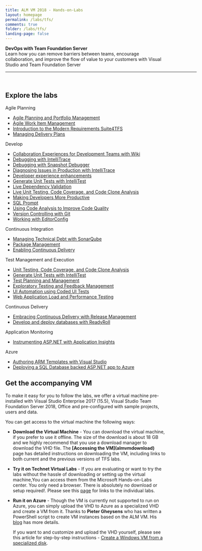 ```yaml
---
title: ALM VM 2018 - Hands-on-Labs 
layout: homepage
permalink: /labs/tfs/
comments: true
folder: /labs/tfs/
landing-page: false
---
```

<div class="tfsMain">
<div class="productcolmain">
  <div class="pageheader">
             <b>DevOps with Team Foundation Server</b> </div>
     <div class="herotext2">       
             Learn how you can remove barriers between teams, encourage collaboration, and improve the flow of value to your customers with Visual Studio and Team Foundation Server
  </div>
</div>
</div>

<hr align="center" width="600px"><br />
 <div class="clear"></div>

## Explore the labs

<div class="lablist">
    <div class="header2">Agile Planning</div>
          <ul class="fa-ul">
          <li class="labslistitems"><i class="fa-li fa fa-book" style="color:  #002868;"></i><a href="agile/" >Agile Planning and Portfolio Management </a>    </li>
          <li class="labslistitems"><i class="fa-li fa fa-book" style="color:  #002868;"></i><a href="agileworkitems/" >Agile Work Item Management </a>    </li>
          <li class="labslistitems"><i class="fa-li fa fa-book" style="color:  #002868;"></i><a href="smartword4tfs/" >Introduction to the Modern Requirements Suite4TFS</a> </li>
          <li class="labslistitems"><i class="fa-li fa fa-book" style="color:  #002868;"></i><a href="deliveryplans/" >Managing Delivery Plans</a></li>
        </ul>
  <div class="header2">Develop</div>
           <ul class="fa-ul">
          <li class="labslistitems"><i class="fa-li fa fa-book" style="color:  #002868;"></i><a href="devteamcollaboration/" >Collaboration Experiences for Development Teams with Wiki</a> </li>
          <li class="labslistitems"><i class="fa-li fa fa-book" style="color:  #002868;"></i><a href="debugging/" >Debugging with IntelliTrace </a>    </li>
          <li class="labslistitems"><i class="fa-li fa fa-book" style="color:  #002868;"></i><a href="snapshotdebugger/" >Debugging with Snapshot Debugger</a> </li>
          <li class="labslistitems"><i class="fa-li fa fa-book" style="color:  #002868;"></i><a href="intellitrace/" >Diagnosing Issues in Production with IntelliTrace</a> </li>
          <li class="labslistitems"><i class="fa-li fa fa-book" style="color:  #002868;"></i><a href="devexp/" >Developer experience enhancements</a> </li>
          <li class="labslistitems"><i class="fa-li fa fa-book" style="color:  #002868;"></i><a href="intellitest/" >Generate Unit Tests with IntelliTest</a> </li>
          <li class="labslistitems"><i class="fa-li fa fa-book" style="color:  #002868;"></i><a href="livedependencyvalidation/" >Live Dependency Validation</a> </li>
          <li class="labslistitems"><i class="fa-li fa fa-book" style="color:  #002868;"></i><a href="liveunittesting/" >Live Unit Testing, Code Coverage, and Code Clone Analysis</a> </li>
          <li class="labslistitems"><i class="fa-li fa fa-book" style="color:  #002868;"></i><a href="vsproductivity/" > Making Developers More Productive</a> </li>
          <li class="labslistitems"><i class="fa-li fa fa-book" style="color:  #002868;"></i><a href="sqlprompt/" > SQL Prompt</a> </li>
          <li class="labslistitems"><i class="fa-li fa fa-book" style="color:  #002868;"></i><a href="codeanalysis/" > Using Code Analysis to Improve Code Quality</a> </li>
          <li class="labslistitems"><i class="fa-li fa fa-book" style="color:  #002868;"></i><a href="git/" > Version Controlling with Git </a> </li>
          <li class="labslistitems"><i class="fa-li fa fa-book" style="color:  #002868;"></i><a href="editorconfig/" > Working with EditorConfig</a> </li>
        </ul>
    <div class="header2">Continuous Integration</div>
           <ul class="fa-ul">
          <li class="labslistitems"><i class="fa-li fa fa-book" style="color:  #002868;"></i> <a href="technicaldebt/" >Managing Technical Debt with SonarQube </a>    </li>
          <li class="labslistitems"><i class="fa-li fa fa-book" style="color:  #002868;"></i> <a href="packagemanagement/" >Package Management  </a>    </li>
          <li class="labslistitems"><i class="fa-li fa fa-book" style="color:  #002868;"></i> <a href="build/" >Enabling Continuous Delivery </a> </li>
        </ul>
    <div class="header2">Test Management and Execution</div>
           <ul class="fa-ul">
          <li class="labslistitems"><i class="fa-li fa fa-book" style="color:  #002868;"></i> <a href="liveunittesting/" >Unit Testing, Code Coverage, and Code Clone Analysis </a>    </li>
          <li class="labslistitems"><i class="fa-li fa fa-book" style="color:  #002868;"></i> <a href="intellitest/" >Generate Unit Tests with IntelliTest</a>    </li>
          <li class="labslistitems"><i class="fa-li fa fa-book" style="color:  #002868;"></i> <a href="manualtesting/" >Test Planning and Management </a> </li>
          <li class="labslistitems"><i class="fa-li fa fa-book" style="color:  #002868;"></i> <a href="exploratorytesting/" >Exploratory Testing and Feedback Management  </a>    </li>
          <li class="labslistitems"><i class="fa-li fa fa-book" style="color:  #002868;"></i> <a href="codedui/" >UI Automation using Coded UI Tests</a>    </li>
          <li class="labslistitems"><i class="fa-li fa fa-book" style="color:  #002868;"></i> <a href="load/" >Web Application Load and Performance Testing  </a> </li>
        </ul>
      <div class="header2">Continuous Delivery</div>
          <ul class="fa-ul">
            <li class="labslistitems"><i class="fa-li fa fa-book" style="color:  #002868;"></i> <a href="releasemanagement/" >Embracing Continuous Delivery with Release Management </a>    </li>
            <li class="labslistitems"><i class="fa-li fa fa-book" style="color:  #002868;"></i> <a href="readyroll/" >Develop and deploy databases with ReadyRoll</a>    </li>
            </ul>
      <div class="header2">Application Monitoring</div>
          <ul class="fa-ul">
            <li class="labslistitems"><i class="fa-li fa fa-book" style="color:  #002868;"></i> <a href="appinsights/" >Instrumenting ASP.NET with Application Insights </a>    </li>
          </ul>
      <div class="header2">Azure</div>
          <ul class="fa-ul">
            <li class="labslistitems"><i class="fa-li fa fa-book" style="color:  #002868;"></i> <a href="armtemplates/" >Authoring ARM Templates with Visual Studio </a>    </li>
            <li class="labslistitems"><i class="fa-li fa fa-book" style="color:  #002868;"></i> <a href="aspnetazure/" >Deploying a SQL Database backed ASP.NET app to Azure </a>    </li>
          </ul>
</div>
 <div class="clear"></div>

## Get the accompanying VM

To make it easy for you to follow the labs, we offer a virtual machine pre-installed with Visual Studio Enterprise 2017 (15.5),  Visual Studio Team Foundation Server 2018, Office and pre-configured with sample projects, users and data.

You can get access to the virtual machine the following ways:

- **Download the Virtual Machine** - You can download the virtual machine, if you prefer to use it offline. The size of the download is about 18 GB and we highly recommend that you use a download manager to download the VHD file. The **[Accessing the VM](almvmdownload\)** page has detailed instructions on downloading the VM, including links to both current and the previous versions of TFS labs.

- **Try it on Technet Virtual Labs** - If you are evaluating or want to try the labs without the hassle of downloading or setting up the virtual machine,You can access them from the Microsoft Hands-on-Labs center. You only need a browser. There is absolutely no download or setup required!. Please see this [page](technet/) for links to the individual labs.

- **Run it on Azure** - Though the VM is currently not supported to run on Azure, you can simply upload the VHD to Azure as a specialized VHD and create a VM from it. Thanks to **Pieter Gheysens** who has written a PowerShell script to create VM instances based on the ALM VM. His [blog](https://intovsts.net/2018/01/03/generating-azure-vms-from-a-specialized-vhd-file/) has more details.

  If you want to and customize and upload the VHD yourself, please see this article for step-by-step instructions - [Create a Windows VM from a specialized disk](https://docs.microsoft.com/en-us/azure/virtual-machines/windows/create-vm-specialized).
